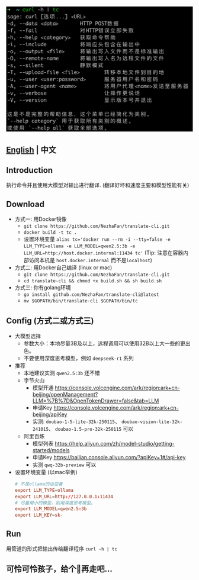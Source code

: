 ![](img/demo1.jpg)

## [English](README.md) | 中文

## Introduction

执行命令并且使用大模型对输出进行翻译. (翻译好坏和速度主要和模型性能有关)

## Download
- 方式一: 用Docker镜像
  - `git clone https://github.com/NezhaFan/translate-cli.git`
  - `docker build -t tc .` 
  - 设置环境变量 `alias tc='docker run --rm -i --tty=false -e LLM_TYPE=ollama -e LLM_MODEL=qwen2.5:3b -e LLM_URL=http://host.docker.internal:11434 tc'` (Tip: 注意在容器内部访问本机是 `host.docker.internal` 而不是`localhost`)
- 方式二: 用Docker自己编译 (linux or mac) 
  - `git clone https://github.com/NezhaFan/translate-cli.git`
  - `cd translate-cli && chmod +x build.sh && sh build.sh`
- 方式三: 你有golang环境
  - `go install github.com/NezhaFan/translate-cli@latest` 
  - `mv $GOPATH/bin/translate-cli $GOPATH/bin/tc`


## Config (方式二或方式三)
- 大模型选择
  - 参数大小：本地尽量3B及以上，远程调用可以使用32B以上大一些的更出色。
  - 不要使用深度思考模型，例如 `deepseek-r1` 系列
- 推荐
  - 本地建议实测 `qwen2.5:3b` 还不错
  - 字节火山
    - 模型开通 https://console.volcengine.com/ark/region:ark+cn-beijing/openManagement?LLM=%7B%7D&OpenTokenDrawer=false&tab=LLM
    - 申请Key https://console.volcengine.com/ark/region:ark+cn-beijing/apiKey
    - 实测: `doubao-1-5-lite-32k-250115`、 `doubao-vision-lite-32k-241015`、 `doubao-1.5-pro-32k-250115` 可以
  - 阿里百炼
    - 模型列表 https://help.aliyun.com/zh/model-studio/getting-started/models
    - 申请Key https://bailian.console.aliyun.com/?apiKey=1#/api-key
    - 实测 `qwq-32b-preview` 可以
- 设置环境变量 (以mac举例)
  ```conf
  # 不是ollama的话空着
  export LLM_TYPE=ollama
  export LLM_URL=http://127.0.0.1:11434
  # 尽量用小的模型，别用深度思考模型。
  export LLM_MODEL=qwen2.5:3b
  export LLM_KEY=sk-
  ```

## Run
用管道的形式把输出传给翻译程序 `curl -h | tc`

## 可怜可怜孩子，给个🌟再走吧...
